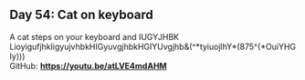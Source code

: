 ## Day 54: Cat on keyboard
A cat steps on your keyboard and IUGYJHBK LioyigufjhkIigyujvhbkHIGyuvgjhbkHGIYUvgjhb&(^\*tyiuojlhY\*(875^(\*OuiYHG Iy)))  
GitHub: **<https://youtu.be/atLVE4mdAHM>**
